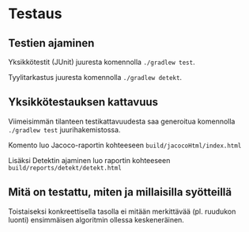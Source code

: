 # Testaus

## Testien ajaminen

Yksikkötestit (JUnit) juuresta komennolla `./gradlew test`.

Tyylitarkastus juuresta komennolla `./gradlew detekt`.

## Yksikkötestauksen kattavuus

Viimeisimmän tilanteen testikattavuudesta saa generoitua komennolla `./gradlew test` juurihakemistossa.

Komento luo Jacoco-raportin kohteeseen `build/jacocoHtml/index.html`

Lisäksi Detektin ajaminen luo raportin kohteeseen `build/reports/detekt/detekt.html`

## Mitä on testattu, miten ja millaisilla syötteillä

Toistaiseksi konkreettisella tasolla ei mitään merkittävää (pl. ruudukon luonti) ensimmäisen algoritmin ollessa
keskeneräinen.
